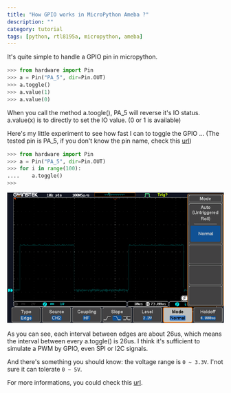 ```yaml
---
title: "How GPIO works in MicroPython Ameba ?"
description: ""
category: tutorial
tags: [python, rtl8195a, micropython, ameba]
---
```


It's quite simple to handle a GPIO pin in micropython.

```python
>>> from hardware import Pin
>>> a = Pin("PA_5", dir=Pin.OUT)
>>> a.toggle()
>>> a.value(1)
>>> a.value(0)
```
When you call the method a.toogle(), PA_5 will reverse it's IO status. a.value(x) is to directly to set the IO value. (0 or 1 is available)

Here's my little experiment to see how fast I can to toggle the GPIO ... (The tested pin is PA_5, if you don't know the pin name, check this [url](http://cwyark.github.io/mpiot/rtl8195a/intro.html#realtek-ameba-board))

```python
>>> from hardware import Pin
>>> a = Pin("PA_5", dir=Pin.OUT)
>>> for i in range(100):
....    a.toggle()
>>>
```

![gpio toggle](/images/2016-03-19/gpio_toggle.PNG)

As you can see, each interval between edges are about 26us, which means the interval between every a.toggle() is 26us. I think it's sufficient to simulate a PWM by GPIO, even SPI or I2C signals.

And there's something you should know: the voltage range is `0 ~ 3.3V`. I'not sure it can tolerate `0 ~ 5V`.

For more informations, you could check this [url](http://cwyark.github.io/mpiot/rtl8195a/modules/hardware.html).
